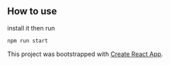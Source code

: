 ## How to use

install it then run 
```sh
npm run start
```

This project was bootstrapped with [Create React App](https://github.com/facebook/create-react-app).

